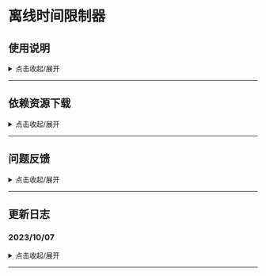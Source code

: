 # 离线时间限制器

## 使用说明
<details>
<summary>点击收起/展开</summary>
<br>
<p> 1. 导入package后给场景任意物体绑定TimeLimiter组件，如图所示</p>
<p> ![](MarkdownImages/01.jpg) </p>
<p> 2. 右键组件右上角，点击初始化，如图所示</p>
<p> ![](MarkdownImages/02.jpg) </p>
<p> 3. 此时Console面板会提示：“过期时间填写无效，请手动修改成正确的值，然后再执行初始化”，之后，可根据TimeLimiterData中的InitializeTime的时间格式，填写OutdateTime（过期时间）如图所示</p>
<p> ![](MarkdownImages/03.jpg) </p>
<p> 4. 完成填写后，再次点击初始化，此时若出现下图提示，且remainTime（剩余时间）被自动填充，则说明成功</p>
<p> ![](MarkdownImages/04.jpg) </p>
<p> 5. CheckRate（检查过期频率）的单位是秒，用于决定每隔多少秒执行一次检查过期的判定（Start时会检查一次），如无必要，不需要修改</p>
<p> 
     后续剩余时间的更新方法：由于Streaming Assets中的时间缓存文件的优先级是最高的，
     所以只要重新在Unity中修改好新的时间，并初始化一次，再把Streaming Assets的文件提供给客户替换，即可达到更新时间设置的效果
</p>
<p> 注1： 过期事件的绑定、密钥的设定，在上图中Inspector面板上说明的很清楚了，这里不再赘述</p>
<p> 注2： PlayerPrefs（PC端为注册表）内容的查看，如下图所示，可用于自行检验删除注册表，测试功能是否正常等：</p>
<p> ![](MarkdownImages/06.jpg) </p>
<p> ![](MarkdownImages/07.jpg) </p>

</details>

-----

## 依赖资源下载
<details>
<summary>点击收起/展开</summary>
<br>
<p> 1. 点击仓库上方的版本发布，可下载所有关联资源及TimeLimiter组件UnityPackage，如下图所示 </p>
<p> ![](MarkdownImages/08.jpg) </p>
<p> 1. Newtonsoft.Json.dll：用于Json解析，根据现有环境选择性下载 </p>
<p> 1. Obfuscator Pro（代码混淆插件）：理论上Unity代码、场景信息都是可以被解包反编译查看的 </p>
</details>

-----

## 问题反馈
<details>
<summary>点击收起/展开</summary>
<br>
<p> 使用时如果发现问题或漏洞，点击仓库页面中的工单管理，创建工单提交</p>
<p> ![](MarkdownImages/05.jpg) </p>
</details>
 
-----

## 更新日志
### 2023/10/07
<details>
<summary>点击收起/展开</summary>
<br>
<p> 1. 分离主工具打包，仓库初始化</p>
<p> 2. 更正部分注释内容</p>
<p> 3. Markdown内容编写</p>
</details>

-----